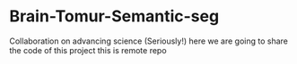 # Brain-Tomur-Semantic-seg
Collaboration on advancing science (Seriously!)
here we are going to share the code of this project 
this is remote repo 
